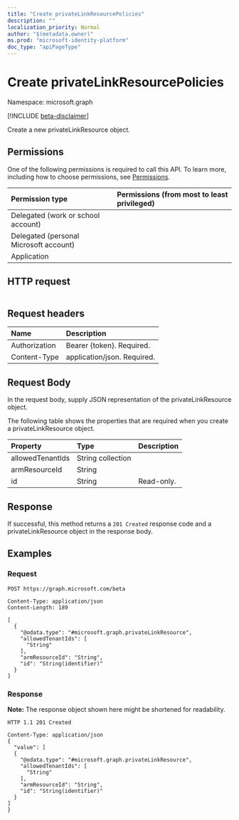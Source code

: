 ```yaml
---
title: "Create privateLinkResourcePolicies"
description: ""
localization_priority: Normal
author: "$(metadata.owner)"
ms.prod: "microsoft-identity-platform"
doc_type: "apiPageType"
---
```


# Create privateLinkResourcePolicies

Namespace: microsoft.graph

[!INCLUDE [beta-disclaimer](../../includes/beta-disclaimer.md)]

Create a new privateLinkResource object.

## Permissions

One of the following permissions is required to call this API. To learn more, including how to choose permissions, see [Permissions](/graph/permissions-reference).

| Permission type                        | Permissions (from most to least privileged) |
| :------------------------------------- | :------------------------------------------ |
| Delegated (work or school account)     |                                             |
| Delegated (personal Microsoft account) |                                             |
| Application                            |                                             |

## HTTP request

<!-- {
  "blockType": "ignored"
}
-->

```http

```

## Request headers

| Name          | Description                 |
| :------------ | :-------------------------- |
| Authorization | Bearer {token}. Required.   |
| Content-Type  | application/json. Required. |

## Request Body

In the request body, supply JSON representation of the privateLinkResource object.

<!-- Actions and Functions -->

<!-- CRUD Methods -->

The following table shows the properties that are required when you create a privateLinkResource object.

| Property         | Type              | Description |
| :--------------- | :---------------- | :---------- |
| allowedTenantIds | String collection |             |
| armResourceId    | String            |             |
| id               | String            | Read-only.  |

## Response

If successful, this method returns a `201 Created` response code and a privateLinkResource object in the response body.

## Examples

### Request

<!-- {
  "blockType": "request",
  "name": "create_privatelinkresourcepolicies"
}
-->

```http
POST https://graph.microsoft.com/beta

Content-Type: application/json
Content-Length: 189

[
  {
    "@odata.type": "#microsoft.graph.privateLinkResource",
    "allowedTenantIds": [
      "String"
    ],
    "armResourceId": "String",
    "id": "String(identifier)"
  }
]

```

### Response

**Note:** The response object shown here might be shortened for readability.

<!-- {
  "blockType": "response",
  "truncated": true,
  "@odata.type": "$(this.ReturnTypeFullName)"
}
-->

```http
HTTP 1.1 201 Created

Content-Type: application/json
{
  "value": [
  {
    "@odata.type": "#microsoft.graph.privateLinkResource",
    "allowedTenantIds": [
      "String"
    ],
    "armResourceId": "String",
    "id": "String(identifier)"
  }
]
}

```
